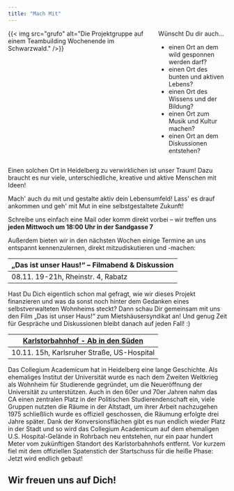```yaml
---
title: "Mach Mit"
---
```



<div class="columns">
    <div class="column">
        {{< img src="grufo" alt="Die Projektgruppe auf einem Teambuilding Wochenende im Schwarzwald." />}}
    </div>
    <div class="column">
        Wünscht Du dir auch…
        <ul>
        <li>einen Ort an dem wild gesponnen werden darf?</li>
        <li>einen Ort des bunten und aktiven Lebens?</li>
        <li>einen Ort des Wissens und der Bildung?</li>
        <li>einen Ort zum Musik und Kultur machen?</li>
        <li>einen Ort an dem Diskussionen entstehen?</li>
        </ul>
    </div>
</div>

Einen solchen Ort in Heidelberg zu verwirklichen ist unser Traum! Dazu braucht es nur viele, unterschiedliche, kreative und aktive Menschen mit Ideen!

Mach' auch du mit und gestalte aktiv dein Lebensumfeld!
Lass' es drauf ankommen und geh' mit Mut in eine selbstgestaltete Zukunft!

Schreibe uns einfach eine Mail oder komm direkt vorbei – wir treffen uns **jeden Mittwoch um 18:00 Uhr in der Sandgasse 7**

Außerdem bieten wir in den nächsten Wochen einige Termine an uns entspannt
kennenzulernen, direkt mitzudiskutieren und -machen:


|  „Das ist unser Haus!“ – Filmabend & Diskussion |
| --- | 
| 08.11. 19-21h, Rheinstr. 4, Rabatz |

Hast Du Dich eigentlich schon mal gefragt, wie wir dieses Projekt finanzieren
und was da sonst noch hinter dem Gedanken eines selbstverwalteten Wohnheims
steckt? Dann schau Dir gemeinsam mit uns den Film „Das ist unser Haus!“ zum
Mietshäusersyndikat an! Und genug Zeit für Gespräche und Diskussionen bleibt
danach auf jeden Fall! :)

|  [Karlstorbahnhof - Ab in den Süden](https://www.karlstorbahnhof.de/programm/veranstaltung/ab-in-den-sueden/) |
| --- | 
| 10.11. 15h, Karlsruher Straße, US-Hospital |

Das Collegium Academicum hat in Heidelberg eine lange Geschichte. Als ehemaliges
Institut der Universität wurde es nach dem Zweiten Weltkrieg als Wohnheim für
Studierende gegründet, um die Neueröffnung der Universität zu unterstützen. Auch
in den 60er und 70er Jahren nahm das CA einen zentralen Platz in der Politischen
Studierendenschaft ein, viele Gruppen nutzten die Räume in der Altstadt, um
ihrer Arbeit nachzugehen 1975 schließlich wurde es offiziell geschossen, die
Räumung erfolgte drei Jahre später. Dank der Konversionsflächen gibt es nun
endlich wieder Platz in der Stadt und so wird das Collegium Academicum auf dem
ehemaligen U.S. Hospital-Gelände in Rohrbach neu entstehen, nur ein paar hundert
Meter vom zukünftigen Standort des Karlstorbahnhofs entfernt. Vor kurzem fiel
mit dem offiziellen Spatenstich der Startschuss für die heiße Phase: Jetzt wird
endlich gebaut!

## Wir freuen uns auf Dich!
